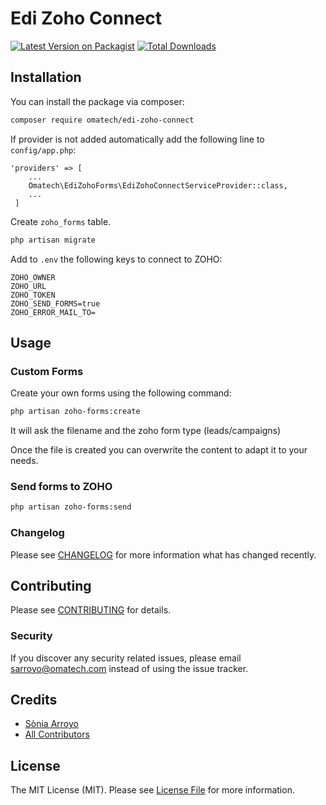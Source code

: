 # Edi Zoho Connect

[![Latest Version on Packagist](https://img.shields.io/packagist/v/omatech/zoho-forms.svg?style=flat-square)](https://packagist.org/packages/omatech/edi-zoho-connect)
[![Total Downloads](https://img.shields.io/packagist/dt/omatech/zoho-forms.svg?style=flat-square)](https://packagist.org/packages/omatech/edi-zoho-connect)

## Installation

You can install the package via composer:

```bash
composer require omatech/edi-zoho-connect
```

If provider is not added automatically add the following line to ``config/app.php``:

````
'providers' => [
    ...
    Omatech\EdiZohoForms\EdiZohoConnectServiceProvider::class,
    ...
 ]
````

Create ``zoho_forms`` table.

```bash
php artisan migrate
```

Add to ``.env`` the following keys to connect to ZOHO:

````
ZOHO_OWNER
ZOHO_URL
ZOHO_TOKEN
ZOHO_SEND_FORMS=true
ZOHO_ERROR_MAIL_TO=
````

## Usage

### Custom Forms

Create your own forms using the following command:

```bash
php artisan zoho-forms:create
```

It will ask the filename and the zoho form type (leads/campaigns)

Once the file is created you can overwrite the content to adapt it to your needs.

### Send forms to ZOHO

```bash
php artisan zoho-forms:send
```

### Changelog

Please see [CHANGELOG](CHANGELOG.md) for more information what has changed recently.

## Contributing

Please see [CONTRIBUTING](CONTRIBUTING.md) for details.

### Security

If you discover any security related issues, please email sarroyo@omatech.com instead of using the issue tracker.

## Credits

- [Sònia Arroyo](https://github.com/omatech)
- [All Contributors](../../contributors)

## License

The MIT License (MIT). Please see [License File](LICENSE.md) for more information.
